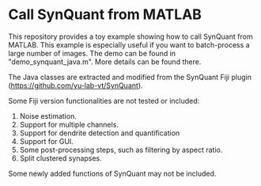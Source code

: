 # Call SynQuant from MATLAB
This repository provides a toy example showing how to call SynQuant from MATLAB. 
This example is especially useful if you want to batch-process a large number of images.
The demo can be found in "demo_synquant_java.m". More details can be found there.

The Java classes are extracted and modified from the SynQuant Fiji plugin (https://github.com/yu-lab-vt/SynQuant).

Some Fiji version functionalities are not tested or included:
1. Noise estimation.
2. Support for multiple channels.
3. Support for dendrite detection and quantification
4. Support for GUI.
5. Some post-processing steps, such as filtering by aspect ratio.
6. Split clustered synapses.

Some newly added functions of SynQuant may not be included.
